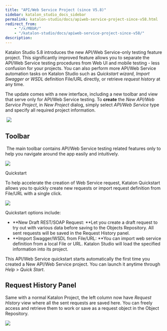 ```yaml
---
title: "API/Web Service Project (since V5.8)" 
sidebar: katalon_studio_docs_sidebar
permalink: katalon-studio/docs/apiweb-service-project-since-v58.html 
redirect_from:
    - "/x/MBbR/"
    - "/katalon-studio/docs/apiweb-service-project-since-v58/"
description: 
---
```

Katalon Studio 5.8 introduces the new API/Web Service-only testing feature project. This significantly improved feature allows you to separate the API/Web Service testing procedures from Web UI and mobile testing - less confusion for your projects. You can also perform more API/Web Service automation tasks on Katalon Studio such as _Quickstart wizard_, _Import Swagger or WSDL_ definition File/URL directly, or retrieve _request history_ at any time. 

The update comes with a new interface, including a new toolbar and view that serve only for API/Web Service testing. To **create** the _New API/Web Service Project_, in _New Project_ dialog, simply select _API/Web Service_ type and specify all required project information. 

 ![](../../images/katalon-studio/docs/apiweb-service-project-since-v58/Screen-Shot-2018-10-08-at-4.37.12-PM.png)

Toolbar
-------

 The main toolbar contains API/Web Service testing related features only to help you navigate around the app easily and intuitively. 

![](../../images/katalon-studio/docs/apiweb-service-project-since-v58/Screen-Shot-2018-10-09-at-4.39.57-PM.png)

Quickstart

To help accelerate the creation of Web Service request, Katalon Quickstart allows you to quickly create new requests or import request definition from File/URL with a single click.  

![](../../images/katalon-studio/docs/apiweb-service-project-since-v58/Screen-Shot-2018-10-09-at-4.41.24-PM.png)

Quickstart options include:

*   **New Draft REST/SOAP Request: **Let you create a draft request to try out with various data before saving to the Objects Repository. All sent requests will be saved in the Request History panel. 
*   **Import Swagger/WSDL from File/URL: **You can import web service definition from a local File or URL. Katalon Studio will load the specified information into its project. 

This API/Web Service quickstart starts automatically the first time you created a New API/Web Service project. You can launch it anytime through _Help_ \> _Quick Start_. 

Request History Panel
---------------------

Same with a normal Katalon Project, the left column now have _Request History_ view where all the sent requests are saved here. You can freely access and retrieve them to work or save as a request object in the Object Repository. 

![](../../images/katalon-studio/docs/apiweb-service-project-since-v58/New-API.png)